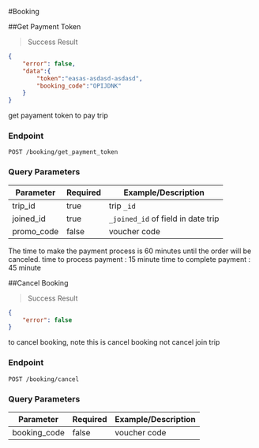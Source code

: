 #Booking

##Get Payment Token
> Success Result

```json
{
    "error": false,
    "data":{
        "token":"easas-asdasd-asdasd",
        "booking_code":"OPIJDNK"
    }
}
```
get payament token to pay trip

### Endpoint

`POST /booking/get_payment_token`

### Query Parameters
Parameter | Required | Example/Description
--------- | ------- | -----------
trip_id   | true    | trip `_id`
joined_id |true |  `_joined_id` of field in date trip
promo_code| false | voucher code

<aside class="notice">
The time to make the payment process is 60 minutes until the order will be canceled.
time to process payment : 15 minute
time to complete payment : 45 minute
</aside>

##Cancel Booking
> Success Result

```json
{
    "error": false
}
```
to cancel booking, note this is cancel booking not cancel join trip
### Endpoint

`POST /booking/cancel`

### Query Parameters
Parameter | Required | Example/Description
--------- | ------- | -----------
booking_code| false | voucher code

